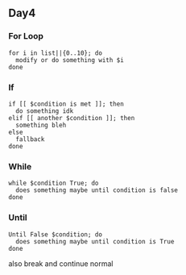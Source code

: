 ## Day4

### For Loop
```
for i in list||{0..10}; do
  modify or do something with $i
done
```
### If
```
if [[ $condition is met ]]; then
  do something idk
elif [[ another $condition ]]; then
  something bleh
else
  fallback
done
```
### While
```
while $condition True; do
  does something maybe until condition is false
done
```
### Until
```
Until False $condition; do
  does something maybe until condition is True
done
```
also break and continue normal
